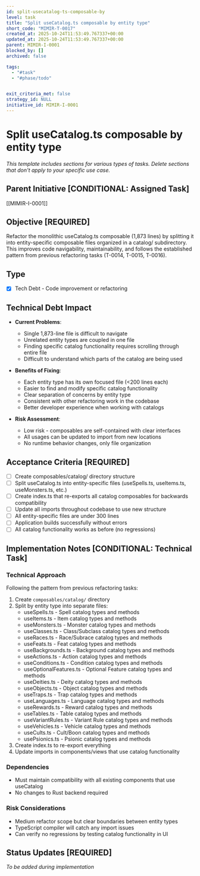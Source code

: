 ```yaml
---
id: split-usecatalog-ts-composable-by
level: task
title: "Split useCatalog.ts composable by entity type"
short_code: "MIMIR-T-0017"
created_at: 2025-10-24T11:53:49.767337+00:00
updated_at: 2025-10-24T11:53:49.767337+00:00
parent: MIMIR-I-0001
blocked_by: []
archived: false

tags:
  - "#task"
  - "#phase/todo"


exit_criteria_met: false
strategy_id: NULL
initiative_id: MIMIR-I-0001
---
```


# Split useCatalog.ts composable by entity type

*This template includes sections for various types of tasks. Delete sections that don't apply to your specific use case.*

## Parent Initiative **[CONDITIONAL: Assigned Task]**

[[MIMIR-I-0001]]

## Objective **[REQUIRED]**

Refactor the monolithic useCatalog.ts composable (1,873 lines) by splitting it into entity-specific composable files organized in a catalog/ subdirectory. This improves code navigability, maintainability, and follows the established pattern from previous refactoring tasks (T-0014, T-0015, T-0016).

## Type
- [x] Tech Debt - Code improvement or refactoring

## Technical Debt Impact
- **Current Problems**: 
  - Single 1,873-line file is difficult to navigate
  - Unrelated entity types are coupled in one file
  - Finding specific catalog functionality requires scrolling through entire file
  - Difficult to understand which parts of the catalog are being used
  
- **Benefits of Fixing**: 
  - Each entity type has its own focused file (<200 lines each)
  - Easier to find and modify specific catalog functionality
  - Clear separation of concerns by entity type
  - Consistent with other refactoring work in the codebase
  - Better developer experience when working with catalogs

- **Risk Assessment**: 
  - Low risk - composables are self-contained with clear interfaces
  - All usages can be updated to import from new locations
  - No runtime behavior changes, only file organization

## Acceptance Criteria **[REQUIRED]**

- [ ] Create composables/catalog/ directory structure
- [ ] Split useCatalog.ts into entity-specific files (useSpells.ts, useItems.ts, useMonsters.ts, etc.)
- [ ] Create index.ts that re-exports all catalog composables for backwards compatibility
- [ ] Update all imports throughout codebase to use new structure
- [ ] All entity-specific files are under 300 lines
- [ ] Application builds successfully without errors
- [ ] All catalog functionality works as before (no regressions)

## Implementation Notes **[CONDITIONAL: Technical Task]**

### Technical Approach

Following the pattern from previous refactoring tasks:

1. Create `composables/catalog/` directory
2. Split by entity type into separate files:
   - useSpells.ts - Spell catalog types and methods
   - useItems.ts - Item catalog types and methods
   - useMonsters.ts - Monster catalog types and methods
   - useClasses.ts - Class/Subclass catalog types and methods
   - useRaces.ts - Race/Subrace catalog types and methods
   - useFeats.ts - Feat catalog types and methods
   - useBackgrounds.ts - Background catalog types and methods
   - useActions.ts - Action catalog types and methods
   - useConditions.ts - Condition catalog types and methods
   - useOptionalFeatures.ts - Optional Feature catalog types and methods
   - useDeities.ts - Deity catalog types and methods
   - useObjects.ts - Object catalog types and methods
   - useTraps.ts - Trap catalog types and methods
   - useLanguages.ts - Language catalog types and methods
   - useRewards.ts - Reward catalog types and methods
   - useTables.ts - Table catalog types and methods
   - useVariantRules.ts - Variant Rule catalog types and methods
   - useVehicles.ts - Vehicle catalog types and methods
   - useCults.ts - Cult/Boon catalog types and methods
   - usePsionics.ts - Psionic catalog types and methods
3. Create index.ts to re-export everything
4. Update imports in components/views that use catalog functionality

### Dependencies
- Must maintain compatibility with all existing components that use useCatalog
- No changes to Rust backend required

### Risk Considerations
- Medium refactor scope but clear boundaries between entity types
- TypeScript compiler will catch any import issues
- Can verify no regressions by testing catalog functionality in UI

## Status Updates **[REQUIRED]**

*To be added during implementation*